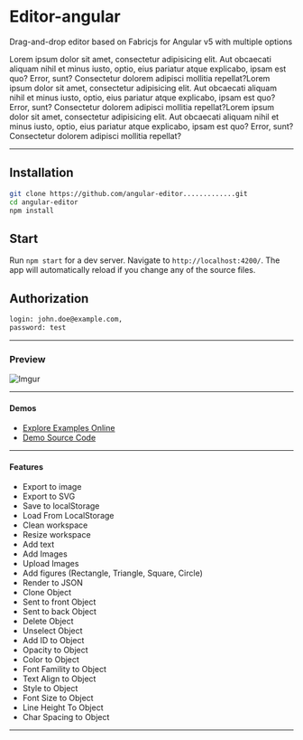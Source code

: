 # Editor-angular

Drag-and-drop editor based on Fabricjs for Angular v5 with multiple options

Lorem ipsum dolor sit amet, consectetur adipisicing elit. Aut obcaecati aliquam nihil et minus iusto, optio, eius pariatur atque explicabo, ipsam est quo? Error, sunt? Consectetur dolorem adipisci mollitia repellat?Lorem ipsum dolor sit amet, consectetur adipisicing elit. Aut obcaecati aliquam nihil et minus iusto, optio, eius pariatur atque explicabo, ipsam est quo? Error, sunt? Consectetur dolorem adipisci mollitia repellat?Lorem ipsum dolor sit amet, consectetur adipisicing elit. Aut obcaecati aliquam nihil et minus iusto, optio, eius pariatur atque explicabo, ipsam est quo? Error, sunt? Consectetur dolorem adipisci mollitia repellat?

---

## Installation

```bash
git clone https://github.com/angular-editor.............git
cd angular-editor
npm install
```
## Start

Run `npm start` for a dev server. Navigate to `http://localhost:4200/`. The app will automatically reload if you change any of the source files.

## Authorization

```bash
login: john.doe@example.com,
password: test
```

---

### Preview 
![Imgur](https://imgur.com/z3Lhpyw.png)

---

#### Demos

*  [Explore Examples Online](http://internal-editor.ocs-test-srv.com/)
*  [Demo Source Code](??)

---

#### Features
* Export to image
* Export to SVG
* Save to localStorage
* Load From LocalStorage
* Clean workspace
* Resize workspace
* Add text
* Add Images
* Upload Images
* Add figures (Rectangle, Triangle, Square, Circle)
* Render to JSON
* Clone Object
* Sent to front Object
* Sent to back Object
* Delete Object
* Unselect Object
* Add ID to Object
* Opacity to Object
* Color to Object
* Font Famility to Object
* Text Align to Object
* Style to Object
* Font Size to Object
* Line Height To Object
* Char Spacing to Object

---

